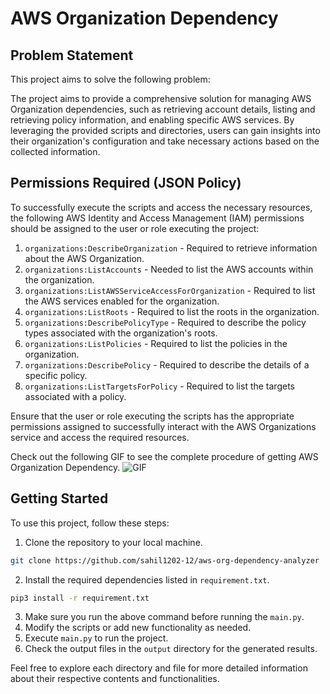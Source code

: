 # AWS Organization Dependency

## Problem Statement

This project aims to solve the following problem:

The project aims to provide a comprehensive solution for managing AWS Organization dependencies, such as retrieving account details, listing and retrieving policy information, and enabling specific AWS services. By leveraging the provided scripts and directories, users can gain insights into their organization's configuration and take necessary actions based on the collected information.



## Permissions Required (JSON Policy)

To successfully execute the scripts and access the necessary resources, the following AWS Identity and Access Management (IAM) permissions should be assigned to the user or role executing the project:

1. `organizations:DescribeOrganization` - Required to retrieve information about the AWS Organization.
2. `organizations:ListAccounts` - Needed to list the AWS accounts within the organization.
3. `organizations:ListAWSServiceAccessForOrganization` - Required to list the AWS services enabled for the organization.
4. `organizations:ListRoots` - Required to list the roots in the organization.
5. `organizations:DescribePolicyType` - Required to describe the policy types associated with the organization's roots.
6. `organizations:ListPolicies` - Required to list the policies in the organization.
7. `organizations:DescribePolicy` - Required to describe the details of a specific policy.
8. `organizations:ListTargetsForPolicy` - Required to list the targets associated with a policy.

Ensure that the user or role executing the scripts has the appropriate permissions assigned to successfully interact with the AWS Organizations service and access the required resources.

Check out the following GIF to see the complete procedure of getting AWS Organization Dependency. 
![GIF](/home/sahil/Downloads/all-steps.gif)


## Getting Started

To use this project, follow these steps:

1. Clone the repository to your local machine.
```bash
git clone https://github.com/sahil1202-12/aws-org-dependency-analyzer
```
2. Install the required dependencies listed in `requirement.txt`.
            
```bash
pip3 install -r requirement.txt
```
3. Make sure you run the above command before running the `main.py`.
4. Modify the scripts or add new functionality as needed.
5. Execute `main.py` to run the project.
6. Check the output files in the `output` directory for the generated results.

Feel free to explore each directory and file for more detailed information about their respective contents and functionalities.

